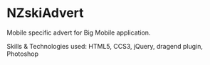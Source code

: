 # NZskiAdvert
Mobile specific advert for Big Mobile application.

Skills & Technologies used:
HTML5, CCS3, jQuery, dragend plugin, Photoshop
